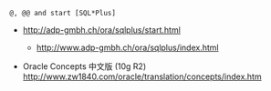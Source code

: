 
```
@, @@ and start [SQL*Plus]
```
- http://adp-gmbh.ch/ora/sqlplus/start.html
    - http://www.adp-gmbh.ch/ora/sqlplus/index.html

- Oracle Concepts 中文版 (10g R2) http://www.zw1840.com/oracle/translation/concepts/index.htm